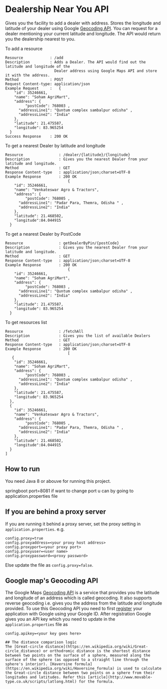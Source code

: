 # Dealership Near You API
Gives you the facility to add a dealer with address. Stores the longitude and latitude of your dealer using Google [Geocoding API](https://developers.google.com/maps/documentation/geocoding/intro). You can request for a dealer mentioning your current latitude and longitude. The API would return you the dealership nearest to you.

To add a resource
```
Resource			: /add
Description			: Adds a Dealer. The API would find out the latitude and longitude of the 
					  Dealer address using Google Maps API and store it with the address.
Method				: POST
Request Content-type: application/json
Example Request		:	{
    "id": 35246661,
    "name": "Soham AgriMart",
    "address": {
    	 "postCode": 768003 ,
      "addressLine1": "Quntum complex sambalpur odisha" ,
      "addressLine2": "India"
    },
    "latitude": 21.475587,
    "longitude": 83.965254
  }
Success Response	: 200 OK
```

To get a nearest Dealer by latitude and longitude
```
Resource				: /dealer/{latitude}/{longitude}
Description				: Gives you the nearest Dealer from your latitude and longitude.
Method					: GET
Response Content-type	: application/json;charset=UTF-8
Example Response		: 200 OK	
							{
    "id": 35246661,
    "name": "Venkateswar Agro & Tractors",
    "address": {
    	 "postCode": 768005 ,
      "addressLine1": "Padar Para, Themra, Odisha " ,
      "addressLine2": "India"
    },
    "latitude": 21.468502,
    "longitude":84.044915
  }
```
To get a nearest Dealer by PostCode
```
Resource				: getDealerByPin/{postCode}
Description				: Gives you the nearest Dealer from your latitude and longitude.
Method					: GET
Response Content-type	: application/json;charset=UTF-8
Example Response		: 200 OK	
							{
    "id": 35246661,
    "name": "Soham AgriMart",
    "address": {
    	 "postCode": 768003 ,
      "addressLine1": "Quntum complex sambalpur odisha" ,
      "addressLine2": "India"
    },
    "latitude": 21.475587,
    "longitude": 83.965254
  }
```

To get resources list
```
Resource				: /fetchAll
Description				: Gives you the list of available Dealers
Method					: GET
Response Content-type	: application/json;charset=UTF-8
Example Response		: 200 OK	
							[
   {
    "id": 35246661,
    "name": "Soham AgriMart",
    "address": {
    	 "postCode": 768003 ,
      "addressLine1": "Quntum complex sambalpur odisha" ,
      "addressLine2": "India"
    },
    "latitude": 21.475587,
    "longitude": 83.965254
  },
  {
    "id": 35246661,
    "name": "Venkateswar Agro & Tractors",
    "address": {
    	 "postCode": 768005 ,
      "addressLine1": "Padar Para, Themra, Odisha " ,
      "addressLine2": "India"
    },
    "latitude": 21.468502,
    "longitude":84.044915
  }
]  
```


## How to run
You need Java 8 or abouve for running this project.

springboot port=8081
if want to change port u can by going to application.properties file

## If you are behind a proxy server
If you are running it behind a proxy server, set the proxy setting in `application.properties`. e.g.
```
config.proxy=true
config.proxyaddress=<your proxy host address>
config.proxyport=<your proxy port>
config.proxyuser=<user name>
config.proxypassword=<proxy password>
```

Else update the file as `config.proxy=false`.

## Google map's Geocoding API
The Google Maps [Geocoding API](https://developers.google.com/maps/documentation/geocoding/start) is a service that provides you the latitude and longitude of an address which is called  geocoding. It also supports reverse geocoding i.e. gives you the address from the latitude and longitude provided. To use this Geocoding API you need to first [register](https://developers.google.com/maps/documentation/geocoding/get-api-key) your application with Google using your Google ID. After registration Google gives you an API key which you need to update in the `application.properties` file as
```
config.apikey=<your key goes here>

## The distance comparison logic
The [Great-circle distance](https://en.wikipedia.org/wiki/Great-circle_distance) or orthodromic distance is the shortest distance between two points on the surface of a sphere, measured along the surface of the sphere (as opposed to a straight line through the sphere's interior). [Haversine formula](https://en.wikipedia.org/wiki/Haversine_formula) is used to calculate the Great-circle distance between two points on a sphere from their longitudes and latitudes. Refer this [article](http://www.movable-type.co.uk/scripts/latlong.html) for the formula.